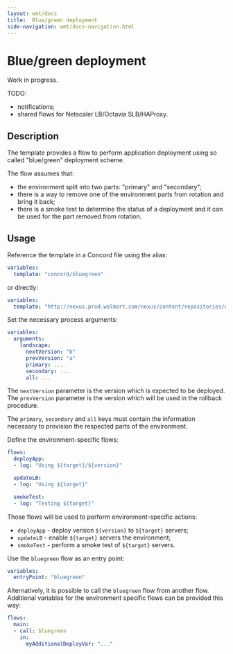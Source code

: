 ```yaml
---
layout: wmt/docs
title:  Blue/green deployment
side-navigation: wmt/docs-navigation.html
---
```


# Blue/green deployment

Work in progress.

TODO:
- notifications;
- shared flows for Netscaler LB/Octavia SLB/HAProxy.

## Description

The template provides a flow to perform application deployment using
so called "blue/green" deployment scheme.

The flow assumes that:
- the environment split into two parts: "primary" and "secondary";
- there is a way to remove one of the environment parts from rotation
and bring it back;
- there is a smoke test to determine the status of a deployment and
it can be used for the part removed from rotation.

## Usage

Reference the template in a Concord file using the alias:
```yaml
variables:
  template: "concord/bluegreen"
```
or directly:
```yaml
variables:
  template: "http://nexus.prod.walmart.com/nexus/content/repositories/devtools/com/walmartlabs/concord/templates/concord-template-bluegreen/0.0.3/concord-template-bluegreen-0.0.3.jar"
```

Set the necessary process arguments:
```yaml
variables:
  arguments:
    landscape:
      nextVersion: "b"
      prevVersion: "a"
      primary: ...
      secondary: ...
      all: ...
```

The `nextVersion` parameter is the version which is expected to be
deployed. The `prevVersion` parameter is the version which will be
used in the rollback procedure.

The `primary`, `secondary` and `all` keys must contain the
information necessary to provision the respected parts of the
environment.

Define the environment-specific flows:
```yaml
flows:
  deployApp:
  - log: "Using ${target}/${version}"

  updateLB:
  - log: "Using ${target}"

  smokeTest:
  - log: "Testing ${target}"
```

Those flows will be used to perform environment-specific actions:
- `deployApp` - deploy version `${version}` to `${target}` servers;
- `updateLB` - enable `${target}` servers the environment;
- `smokeTest` - perform a smoke test of `${target}` servers.

Use the `bluegreen` flow as an entry point:
```yaml
variables:
  entryPoint: "bluegreen"    
```

Alternatively, it is possible to call the `bluegreen` flow from
another flow. Additional variables for the environment specific
flows can be provided this way:
```yaml
flows:
  main:
  - call: bluegreen
    in:
      myAdditionalDeployVar: "..."
```
